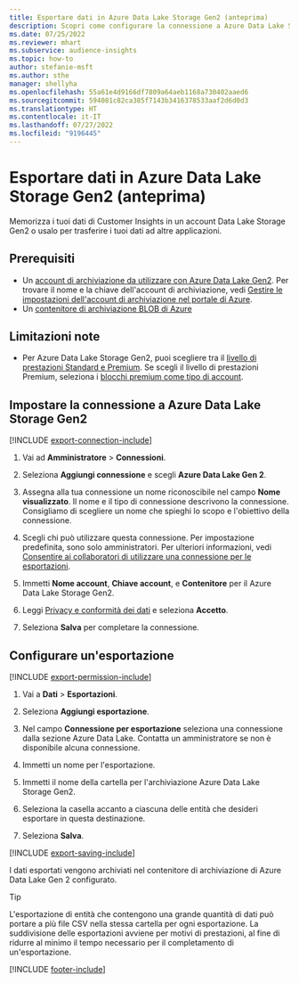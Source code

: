 ```yaml
---
title: Esportare dati in Azure Data Lake Storage Gen2 (anteprima)
description: Scopri come configurare la connessione a Azure Data Lake Storage Gen2.
ms.date: 07/25/2022
ms.reviewer: mhart
ms.subservice: audience-insights
ms.topic: how-to
author: stefanie-msft
ms.author: sthe
manager: shellyha
ms.openlocfilehash: 55a61e4d9166df7809a64aeb1168a730402aaed6
ms.sourcegitcommit: 594081c82ca385f7143b3416378533aaf2d6d0d3
ms.translationtype: HT
ms.contentlocale: it-IT
ms.lasthandoff: 07/27/2022
ms.locfileid: "9196445"
---
```

# <a name="export-data-to-azure-data-lake-storage-gen2-preview"></a>Esportare dati in Azure Data Lake Storage Gen2 (anteprima)

Memorizza i tuoi dati di Customer Insights in un account Data Lake Storage Gen2 o usalo per trasferire i tuoi dati ad altre applicazioni.

## <a name="prerequisites"></a>Prerequisiti

- Un [account di archiviazione da utilizzare con Azure Data Lake Gen2](/azure/storage/blobs/create-data-lake-storage-account). Per trovare il nome e la chiave dell'account di archiviazione, vedi [Gestire le impostazioni dell'account di archiviazione nel portale di Azure](/azure/storage/common/storage-account-manage).
- Un [contenitore di archiviazione BLOB di Azure](/azure/storage/blobs/storage-quickstart-blobs-portal#create-a-container)

## <a name="known-limitations"></a>Limitazioni note

- Per Azure Data Lake Storage Gen2, puoi scegliere tra il [livello di prestazioni Standard e Premium](/azure/storage/blobs/create-data-lake-storage-account). Se scegli il livello di prestazioni Premium, seleziona i [blocchi premium come tipo di account](/azure/storage/common/storage-account-overview#types-of-storage-accounts).

## <a name="set-up-connection-to-azure-data-lake-storage-gen2"></a>Impostare la connessione a Azure Data Lake Storage Gen2

[!INCLUDE [export-connection-include](includes/export-connection-admn.md)]

1. Vai ad **Amministratore** > **Connessioni**.

1. Seleziona **Aggiungi connessione** e scegli **Azure Data Lake Gen 2**.

1. Assegna alla tua connessione un nome riconoscibile nel campo **Nome visualizzato**. Il nome e il tipo di connessione descrivono la connessione. Consigliamo di scegliere un nome che spieghi lo scopo e l'obiettivo della connessione.

1. Scegli chi può utilizzare questa connessione. Per impostazione predefinita, sono solo amministratori. Per ulteriori informazioni, vedi [Consentire ai collaboratori di utilizzare una connessione per le esportazioni](connections.md#allow-contributors-to-use-a-connection-for-exports).

1. Immetti **Nome account**, **Chiave account**, e **Contenitore** per il Azure Data Lake Storage Gen2.

1. Leggi [Privacy e conformità dei dati](connections.md#data-privacy-and-compliance) e seleziona **Accetto**.

1. Seleziona **Salva** per completare la connessione.

## <a name="configure-an-export"></a>Configurare un'esportazione

[!INCLUDE [export-permission-include](includes/export-permission.md)]

1. Vai a **Dati** > **Esportazioni**.

1. Seleziona **Aggiungi esportazione**.

1. Nel campo **Connessione per esportazione** seleziona una connessione dalla sezione Azure Data Lake. Contatta un amministratore se non è disponibile alcuna connessione.

1. Immetti un nome per l'esportazione.

1. Immetti il nome della cartella per l'archiviazione Azure Data Lake Storage Gen2.

1. Seleziona la casella accanto a ciascuna delle entità che desideri esportare in questa destinazione.

1. Seleziona **Salva**.

[!INCLUDE [export-saving-include](includes/export-saving.md)]

I dati esportati vengono archiviati nel contenitore di archiviazione di Azure Data Lake Gen 2 configurato.

> [!TIP]
> L'esportazione di entità che contengono una grande quantità di dati può portare a più file CSV nella stessa cartella per ogni esportazione. La suddivisione delle esportazioni avviene per motivi di prestazioni, al fine di ridurre al minimo il tempo necessario per il completamento di un'esportazione.

[!INCLUDE [footer-include](includes/footer-banner.md)]
